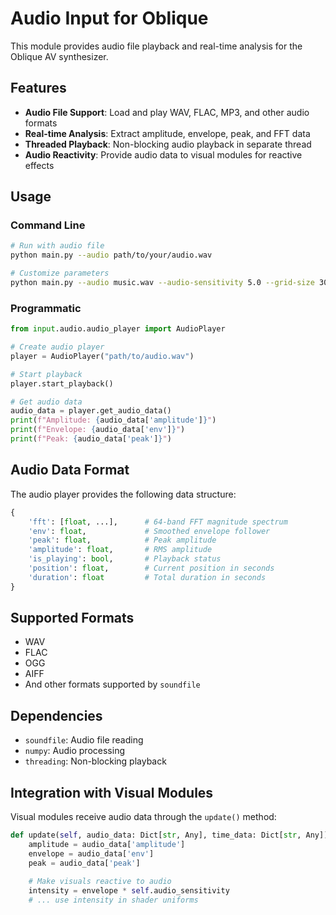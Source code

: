 # Audio Input for Oblique

This module provides audio file playback and real-time analysis for the Oblique AV synthesizer.

## Features

- **Audio File Support**: Load and play WAV, FLAC, MP3, and other audio formats
- **Real-time Analysis**: Extract amplitude, envelope, peak, and FFT data
- **Threaded Playback**: Non-blocking audio playback in separate thread
- **Audio Reactivity**: Provide audio data to visual modules for reactive effects

## Usage

### Command Line

```bash
# Run with audio file
python main.py --audio path/to/your/audio.wav

# Customize parameters
python main.py --audio music.wav --audio-sensitivity 5.0 --grid-size 30.0
```

### Programmatic

```python
from input.audio.audio_player import AudioPlayer

# Create audio player
player = AudioPlayer("path/to/audio.wav")

# Start playback
player.start_playback()

# Get audio data
audio_data = player.get_audio_data()
print(f"Amplitude: {audio_data['amplitude']}")
print(f"Envelope: {audio_data['env']}")
print(f"Peak: {audio_data['peak']}")
```

## Audio Data Format

The audio player provides the following data structure:

```python
{
    'fft': [float, ...],      # 64-band FFT magnitude spectrum
    'env': float,             # Smoothed envelope follower
    'peak': float,            # Peak amplitude
    'amplitude': float,       # RMS amplitude
    'is_playing': bool,       # Playback status
    'position': float,        # Current position in seconds
    'duration': float         # Total duration in seconds
}
```

## Supported Formats

- WAV
- FLAC
- OGG
- AIFF
- And other formats supported by `soundfile`

## Dependencies

- `soundfile`: Audio file reading
- `numpy`: Audio processing
- `threading`: Non-blocking playback

## Integration with Visual Modules

Visual modules receive audio data through the `update()` method:

```python
def update(self, audio_data: Dict[str, Any], time_data: Dict[str, Any]):
    amplitude = audio_data['amplitude']
    envelope = audio_data['env']
    peak = audio_data['peak']
    
    # Make visuals reactive to audio
    intensity = envelope * self.audio_sensitivity
    # ... use intensity in shader uniforms
``` 